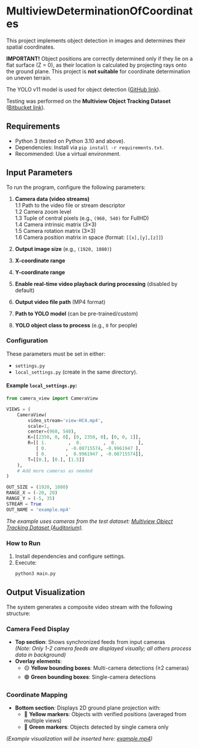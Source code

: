 # MultiviewDeterminationOfCoordinates  

This project implements object detection in images and determines their spatial coordinates.  

**IMPORTANT!** Object positions are correctly determined only if they lie on a flat surface (Z = 0), as their location is calculated by projecting rays onto the ground plane. This project is **not suitable** for coordinate determination on uneven terrain.  

The YOLO v11 model is used for object detection ([GitHub link](https://github.com/ultralytics/ultralytics)).  

Testing was performed on the **Multiview Object Tracking Dataset** ([Bitbucket link](https://bitbucket.org/merayxu/multiview-object-tracking-dataset/src/master/)).  

## Requirements  
- Python 3 (tested on Python 3.10 and above).  
- Dependencies: Install via `pip install -r requirements.txt`.  
- Recommended: Use a virtual environment.  

## Input Parameters  
To run the program, configure the following parameters:  

1. **Camera data (video streams)**  
   1.1 Path to the video file or stream descriptor  
   1.2 Camera zoom level  
   1.3 Tuple of central pixels (e.g., `(960, 540)` for FullHD)  
   1.4 Camera intrinsic matrix (3×3)  
   1.5 Camera rotation matrix (3×3)  
   1.6 Camera position matrix in space (format: `[[x],[y],[z]]`)  

2. **Output image size** (e.g., `(1920, 1080)`)  
3. **X-coordinate range**  
4. **Y-coordinate range**  
5. **Enable real-time video playback during processing** (disabled by default)  
6. **Output video file path** (MP4 format)  
7. **Path to YOLO model** (can be pre-trained/custom)  
8. **YOLO object class to process** (e.g., `0` for people)  

### Configuration  
These parameters must be set in either:  
- `settings.py`  
- `local_settings.py` (create in the same directory).  

#### Example `local_settings.py`:  
```python
from camera_view import CameraView

VIEWS = (
    CameraView(
        video_stream='view-HC4.mp4',
        scale=1,
        center=(960, 540),
        K=[[2350, 0, 0], [0, 2350, 0], [0, 0, 1]],
        R=[[ 1.        ,  0.        ,  0.        ],
           [ 0.       , -0.08715574, -0.9961947 ],
           [ 0.       ,  0.9961947 , -0.08715574]],
        T=[[0.], [0.], [1.5]]
    ),
    # Add more cameras as needed
)

OUT_SIZE = (1920, 1080)
RANGE_X = (-20, 20)
RANGE_Y = (-5, 35)
STREAM = True
OUT_NAME = 'example.mp4'
```

*The example uses cameras from the test dataset: [Multiview Object Tracking Dataset (Auditorium)](https://bitbucket.org/merayxu/multiview-object-tracking-dataset/src/master/CAMPUS/Auditorium/).*  

### How to Run  
1. Install dependencies and configure settings.  
2. Execute:  
   ```bash  
   python3 main.py  
   ```
## Output Visualization

The system generates a composite video stream with the following structure:

### Camera Feed Display
- **Top section**: Shows synchronized feeds from input cameras  
  *(Note: Only 1-2 camera feeds are displayed visually; all others process data in background)*  
- **Overlay elements**:  
  - 🟡 **Yellow bounding boxes**: Multi-camera detections (≥2 cameras)  
  - 🟢 **Green bounding boxes**: Single-camera detections  

### Coordinate Mapping
- **Bottom section**: Displays 2D ground plane projection with:  
  - 💛 **Yellow markers**: Objects with verified positions (averaged from multiple views)  
  - 💚 **Green markers**: Objects detected by single camera only  

*(Example visualization will be inserted here: [example.mp4](https://github.com/maksim-buren/MultiviewDeterminationOfCoordinates/blob/main/example/example.mp4))*
